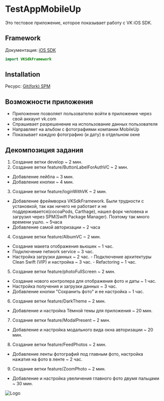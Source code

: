 # TestAppMobileUp
Это тестовое приложение, которое показывает работу с VK iOS SDK.

## Framework 
Документация: [iOS SDK](https://vk.com/dev/ios_sdk)
``` swift 
import VKSdkFramework
```

## Installation
Ресурс: [Git(fork) SPM](https://github.com/abesmon/vk-ios-sdk)

## Возможности приложения
- Приложение позволяет пользователю войти в приложение через свой аккаунт vk.com
- Спрашивает разрешенение на использование данных пользователя
- Направляет на альбом с фотографиями компании MobileUp
- Показывает каждую фотографию (и дату) в отдельном окне

## Декомпозиция задания
1. Создание ветки develop ~ 2 мин.
2. Создание ветки feature/ButtonLabelForAuthVC ~ 2 мин.
 - Добавление лейбла ~ 3 мин.
  - Добавление кнопки ~ 4 мин.
3. Cоздание ветки feature/loginWithVK ~ 2 мин.
 - Добавление фреймворка VKSdkFramework. Были трудности с установкой, так как ничего не работает и не поддерживается(cocoaPods, Carthage), нашел форк человека и загрузил через SPM(Swift Package Manager). Поэтому так много времени ушло. ~ 5часа
  - Добавление самой авторизации ~ 2 часа
4. Создание ветки feature/AlbumVC ~ 2 мин.
 - Создание макета отображения вьюшек ~ 1 час.
  - Подключение network service ~ 3 час.
   - Настройка загрузки данных ~ 2 час.
    - Подключение архитектуры Clean Swift (VIP) и настройка ~ 3 час.
    - Refactoring ~ 1 час.
5. Создание ветки feature/photoFullScreen ~ 2 мин.
 - Создание нового контролера для отображения фото и даты ~ 1 час.
  - Настройка получения и загрузки данных ~ 3 час.
   - Добавление кнопки "Сохранить фото" и ее настройка ~ 1 час.
6. Создание ветки feature/DarkTheme ~ 2 мин.
 - Добавление и настройка Тёмной темы для приложения ~ 20 мин.
7. Создание ветки feature/ModalPresent ~ 2 мин.
 - Добавление и настройка модального вида окна авторизации ~ 20 мин.
8. Создание ветки feature/FeedPhotos ~ 2 мин.
 - Добавление ленты фотографий под главным фото, настройка нажатия на фото в ленте ~ 2 час.
9. Создание ветки feature/ZoomPhoto ~ 2 мин.
 - Добавление и настройка увеличения главного фото двумя пальцами ~ 30 мин.


![Logo](https://sun9-42.userapi.com/impf/c851520/v851520486/666b2/RKkvSsJ_DMw.jpg?size=801x801&quality=96&sign=52f883c8c27171549bf2208ea35dd6b5&type=album)
